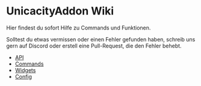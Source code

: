 # UnicacityAddon Wiki

Hier findest du sofort Hilfe zu Commands und Funktionen.

Solltest du etwas vermissen oder einen Fehler gefunden haben, schreib uns gern auf Discord oder erstell eine
Pull-Request, die den Fehler behebt.

- [API](api/function/grundlagen.md)
- [Commands](commands/grundlagen.md)
- [Widgets](widgets/index.md)
- [Config](config/index.md)